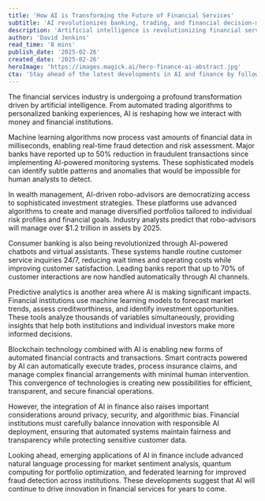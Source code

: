 ```yaml
---
title: 'How AI is Transforming the Future of Financial Services'
subtitle: 'AI revolutionizes banking, trading, and financial decision-making'
description: 'Artificial intelligence is revolutionizing financial services through automated trading, robo-advisors, and improved fraud detection. AI-powered solutions are transforming how banks operate and how customers manage their money, while raising important considerations about privacy and security.'
author: 'David Jenkins'
read_time: '8 mins'
publish_date: '2025-02-26'
created_date: '2025-02-26'
heroImage: 'https://images.magick.ai/hero-finance-ai-abstract.jpg'
cta: 'Stay ahead of the latest developments in AI and finance by following us on LinkedIn. Join our community of finance professionals and tech enthusiasts for exclusive insights and updates on the future of financial services.'
---
```


The financial services industry is undergoing a profound transformation driven by artificial intelligence. From automated trading algorithms to personalized banking experiences, AI is reshaping how we interact with money and financial institutions.

Machine learning algorithms now process vast amounts of financial data in milliseconds, enabling real-time fraud detection and risk assessment. Major banks have reported up to 50% reduction in fraudulent transactions since implementing AI-powered monitoring systems. These sophisticated models can identify subtle patterns and anomalies that would be impossible for human analysts to detect.

In wealth management, AI-driven robo-advisors are democratizing access to sophisticated investment strategies. These platforms use advanced algorithms to create and manage diversified portfolios tailored to individual risk profiles and financial goals. Industry analysts predict that robo-advisors will manage over $1.2 trillion in assets by 2025.

Consumer banking is also being revolutionized through AI-powered chatbots and virtual assistants. These systems handle routine customer service inquiries 24/7, reducing wait times and operating costs while improving customer satisfaction. Leading banks report that up to 70% of customer interactions are now handled automatically through AI channels.

Predictive analytics is another area where AI is making significant impacts. Financial institutions use machine learning models to forecast market trends, assess creditworthiness, and identify investment opportunities. These tools analyze thousands of variables simultaneously, providing insights that help both institutions and individual investors make more informed decisions.

Blockchain technology combined with AI is enabling new forms of automated financial contracts and transactions. Smart contracts powered by AI can automatically execute trades, process insurance claims, and manage complex financial arrangements with minimal human intervention. This convergence of technologies is creating new possibilities for efficient, transparent, and secure financial operations.

However, the integration of AI in finance also raises important considerations around privacy, security, and algorithmic bias. Financial institutions must carefully balance innovation with responsible AI deployment, ensuring that automated systems maintain fairness and transparency while protecting sensitive customer data.

Looking ahead, emerging applications of AI in finance include advanced natural language processing for market sentiment analysis, quantum computing for portfolio optimization, and federated learning for improved fraud detection across institutions. These developments suggest that AI will continue to drive innovation in financial services for years to come.